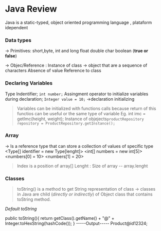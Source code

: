 # Java Review #

Java is a static-typed, object oriented programming language , plataform idependent

### Data types ###

-> Primitives:
<Integer> short,byte, int and long
<Floating-point> float double
<character> char
<logical> boolean (**true or false**)

-> Objec/Reference : 
<String> Instance of class -> object that are a sequence of characters 
<null> Absence of value
<Object> Reference to class


### Declaring Variables ####
 Type Indentifier;
 `int number;`
 Assingment operator to initialize variables during declaration;
 `Integer value = 10;` ->declaration initializing 

 >Variables can be initialized with functions calls because return of this functios can be useful or the same type of variable
 Eg. int imc = getImc(height, weight);
 > Instance of objejects`productRepository repository = ProductRepository.getInstance();`

### Array ##
-> Is a reference type that can store a collection of values of specific type 
 <Type[] identifier = new Type[lenght]>
 <int[] numbers = new int[5]>
 <numbers[0] = 10>
 <numbers[1] = 20>

 >Index is a position of array[]
 >Lenght : Size of array -- array.lenght

### Classes ###

>toString() is a method to get String representation of class
-> classes in Java are child (*directly or indirectly*) of Object class that contains toString method.  

*Default toString*

public toString(){
    return getClass().getName() + "@" + Integer.toHexString(hashCode());
}
-----Output-----
Product@id12324;




